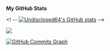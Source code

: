 
<b>My GitHub Stats</b>

<! --
<a href="http://www.github.com/wyusufa"><img src="https://github-readme-stats.vercel.app/api?username=wyusufa&show_icons=true&hide=&count_private=true&title_color=0891b2&text_color=ffffff&icon_color=0891b2&bg_color=1c1917&hide_border=true&show_icons=true" alt="Undisclosed64's GitHub stats" /></a>
-->

<a href="http://www.github.com/wyusufa"><img src="https://github-readme-streak-stats.herokuapp.com/?user=wyusufa&stroke=ffffff&background=1c1917&ring=0891b2&fire=0891b2&currStreakNum=ffffff&currStreakLabel=0891b2&sideNums=ffffff&sideLabels=ffffff&dates=ffffff&hide_border=true" /></a>

<a href="http://www.github.com/wyusufa"><img src="https://activity-graph.herokuapp.com/graph?username=wyusufa&bg_color=1c1917&color=ffffff&line=0891b2&point=ffffff&area_color=1c1917&area=true&hide_border=true&custom_title=GitHub%20Commits%20Graph" alt="GitHub Commits Graph" /></a>
